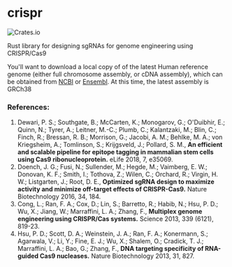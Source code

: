 # crispr

![Crates.io](https://img.shields.io/crates/v/crispr.svg)

Rust library for designing sgRNAs for genome engineering using CRISPR/Cas9

You'll want to download a local copy of of the latest Human reference genome (either full chromosome assembly, or cDNA assembly), which can be obtained from [NCBI](https://www.ncbi.nlm.nih.gov/assembly/?term=GRCh38) or [Ensembl](https://uswest.ensembl.org/Homo_sapiens/Info/Index). At this time, the latest assembly is GRCh38

### References:

1.	Dewari, P. S.; Southgate, B.; McCarten, K.; Monogarov, G.; O'Duibhir, E.; Quinn, N.; Tyrer, A.; Leitner, M.-C.; Plumb, C.; Kalantzaki, M.; Blin, C.; Finch, R.; Bressan, R. B.; Morrison, G.; Jacobi, A. M.; Behlke, M. A.; von Kriegsheim, A.; Tomlinson, S.; Krijgsveld, J.; Pollard, S. M., __An efficient and scalable pipeline for epitope tagging in mammalian stem cells using Cas9 ribonucleoprotein.__ eLife 2018, 7, e35069.
2.	Doench, J. G.; Fusi, N.; Sullender, M.; Hegde, M.; Vaimberg, E. W.; Donovan, K. F.; Smith, I.; Tothova, Z.; Wilen, C.; Orchard, R.; Virgin, H. W.; Listgarten, J.; Root, D. E., __Optimized sgRNA design to maximize activity and minimize off-target effects of CRISPR-Cas9.__ Nature Biotechnology 2016, 34, 184.
3.	Cong, L.; Ran, F. A.; Cox, D.; Lin, S.; Barretto, R.; Habib, N.; Hsu, P. D.; Wu, X.; Jiang, W.; Marraffini, L. A.; Zhang, F., __Multiplex genome engineering using CRISPR/Cas systems.__ Science 2013, 339 (6121), 819-23.
4.	Hsu, P. D.; Scott, D. A.; Weinstein, J. A.; Ran, F. A.; Konermann, S.; Agarwala, V.; Li, Y.; Fine, E. J.; Wu, X.; Shalem, O.; Cradick, T. J.; Marraffini, L. A.; Bao, G.; Zhang, F., __DNA targeting specificity of RNA-guided Cas9 nucleases.__ Nature Biotechnology 2013, 31, 827.


